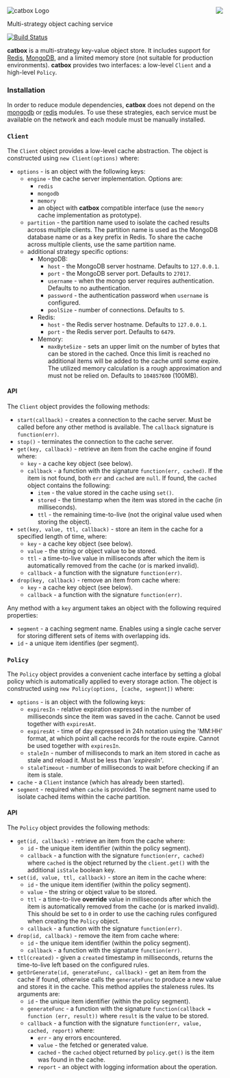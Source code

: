 <a href="https://github.com/spumko"><img src="https://raw.github.com/spumko/spumko/master/images/from.png" align="right" /></a>
![catbox Logo](https://raw.github.com/spumko/catbox/master/images/catbox.png)

Multi-strategy object caching service

[![Build Status](https://secure.travis-ci.org/spumko/catbox.png)](http://travis-ci.org/spumko/catbox)


**catbox** is a multi-strategy key-value object store. It includes support for [Redis](http://redis.io/), [MongoDB](http://www.mongodb.org/),
and a limited memory store (not suitable for production environments). **catbox** provides two interfaces: a low-level `Client` and a high-level
`Policy`.


### Installation

In order to reduce module dependencies, **catbox** does not depend on the [mongodb](https://npmjs.org/package/mongodb) or
[redis](https://npmjs.org/package/redis) modules. To use these strategies, each service must be available on the network and
each module must be manually installed.


### `Client`

The `Client` object provides a low-level cache abstraction. The object is constructed using `new Client(options)` where:

- `options` - is an object with the following keys:
    - `engine` - the cache server implementation. Options are:
        - `redis`
        - `mongodb`
        - `memory`
        - an object with **catbox** compatible interface (use the `memory` cache implementation as prototype).
    - `partition` - the partition name used to isolate the cached results across multiple clients. The partition name is used
      as the MongoDB database name or as a key prefix in Redis. To share the cache across multiple clients, use the same
      partition name.
    - additional strategy specific options:
        - MongoDB:
            - `host` - the MongoDB server hostname. Defaults to `127.0.0.1`.
            - `port` - the MongoDB server port. Defaults to `27017`.
            - `username` - when the mongo server requires authentication. Defaults to no authentication.
            - `password` - the authentication password when `username` is configured.
            - `poolSize` - number of connections. Defaults to `5`.
        - Redis:
            - `host` - the Redis server hostname. Defaults to `127.0.0.1`.
            - `port` - the Redis server port. Defaults to `6479`.
        - Memory:
            - `maxByteSize` - sets an upper limit on the number of bytes that can be stored in the cached. Once this limit is
              reached no additional items will be added to the cache until some expire. The utilized memory calculation is
              a rough approximation and must not be relied on. Defaults to `104857600` (100MB).

#### API

The `Client` object provides the following methods:

- `start(callback)` - creates a connection to the cache server. Must be called before any other method is available.
  The `callback` signature is `function(err)`.
- `stop()` - terminates the connection to the cache server.
- `get(key, callback)` - retrieve an item from the cache engine if found where:
    - `key` - a cache key object (see below).
    - `callback` - a function with the signature `function(err, cached)`. If the item is not found, both `err` and `cached` are `null`.
      If found, the `cached` object contains the following:
        - `item` - the value stored in the cache using `set()`.
        - `stored` - the timestamp when the item was stored in the cache (in milliseconds).
        - `ttl` - the remaining time-to-live (not the original value used when storing the object).
- `set(key, value, ttl, callback)` - store an item in the cache for a specified length of time, where:
    - `key` - a cache key object (see below).
    - `value` - the string or object value to be stored.
    - `ttl` - a time-to-live value in milliseconds after which the item is automatically removed from the cache (or is marked invalid).
    - `callback` - a function with the signature `function(err)`.
- `drop(key, callback)` - remove an item from cache where:
    - `key` - a cache key object (see below).
    - `callback` - a function with the signature `function(err)`.

Any method with a `key` argument takes an object with the following required properties:
- `segment` - a caching segment name. Enables using a single cache server for storing different sets of items with overlapping ids.
- `id` - a unique item identifies (per segment).


### `Policy`

The `Policy` object provides a convenient cache interface by setting a global policy which is automatically applied to every storage action.
The object is constructed using `new Policy(options, [cache, segment])` where:

- `options` - is an object with the following keys:
    - `expiresIn` - relative expiration expressed in the number of milliseconds since the item was saved in the cache. Cannot be used
      together with `expiresAt`.
    - `expiresAt` - time of day expressed in 24h notation using the 'MM:HH' format, at which point all cache records for the route
      expire. Cannot be used together with `expiresIn`.
    - `staleIn` - number of milliseconds to mark an item stored in cache as stale and reload it.  Must be less than _'expiresIn'_.
    - `staleTimeout` - number of milliseconds to wait before checking if an item is stale.
- `cache` - a `Client` instance (which has already been started).
- `segment` - required when `cache` is provided. The segment name used to isolate cached items within the cache partition.

#### API

The `Policy` object provides the following methods:

- `get(id, callback)` - retrieve an item from the cache where:
    - `id` - the unique item identifier (within the policy segment).
    - `callback` - a function with the signature `function(err, cached)` where `cached` is the object returned by the `client.get()` with
      the additional `isStale` boolean key.
- `set(id, value, ttl, callback)` - store an item in the cache where:
    - `id` - the unique item identifier (within the policy segment).
    - `value` - the string or object value to be stored.
    - `ttl` - a time-to-live **override** value in milliseconds after which the item is automatically removed from the cache (or is marked invalid).
      This should be set to `0` in order to use the caching rules configured when creating the `Policy` object.
    - `callback` - a function with the signature `function(err)`.
- `drop(id, callback)` - remove the item from cache where:
    - `id` - the unique item identifier (within the policy segment).
    - `callback` - a function with the signature `function(err)`.
- `ttl(created)` - given a `created` timestamp in milliseconds, returns the time-to-live left based on the configured rules.
- `getOrGenerate(id, generateFunc, callback)` - get an item from the cache if found, otherwise calls the `generateFunc` to produce a new value
  and stores it in the cache. This method applies the staleness rules. Its arguments are:
    - `id` - the unique item identifier (within the policy segment).
    - `generateFunc` - a function with the signature `function(callback = function (err, result))` where `result` is the value to be stored.
    - `callback` - a function with the signature `function(err, value, cached, report)` where:
        - `err` - any errors encountered.
        - `value` - the fetched or generated value.
        - `cached` - the `cached` object returned by `policy.get()` is the item was found in the cache.
        - `report` - an object with logging information about the operation.

